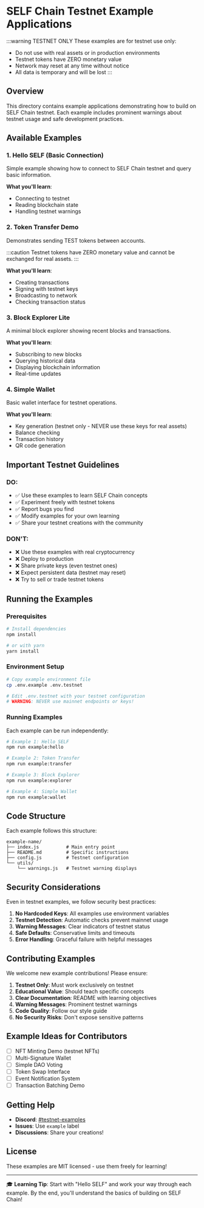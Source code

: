 # SELF Chain Testnet Example Applications

:::warning TESTNET ONLY
These examples are for testnet use only:
- Do not use with real assets or in production environments
- Testnet tokens have ZERO monetary value
- Network may reset at any time without notice
- All data is temporary and will be lost
:::

## Overview

This directory contains example applications demonstrating how to build on SELF Chain testnet. Each example includes prominent warnings about testnet usage and safe development practices.

## Available Examples

### 1. Hello SELF (Basic Connection)
Simple example showing how to connect to SELF Chain testnet and query basic information.

**What you'll learn**:
- Connecting to testnet
- Reading blockchain state
- Handling testnet warnings

### 2. Token Transfer Demo
Demonstrates sending TEST tokens between accounts.

:::caution
Testnet tokens have ZERO monetary value and cannot be exchanged for real assets.
:::

**What you'll learn**:
- Creating transactions
- Signing with testnet keys
- Broadcasting to network
- Checking transaction status

### 3. Block Explorer Lite
A minimal block explorer showing recent blocks and transactions.

**What you'll learn**:
- Subscribing to new blocks
- Querying historical data
- Displaying blockchain information
- Real-time updates

### 4. Simple Wallet
Basic wallet interface for testnet operations.

**What you'll learn**:
- Key generation (testnet only - NEVER use these keys for real assets)
- Balance checking
- Transaction history
- QR code generation

## Important Testnet Guidelines

### DO:
- ✅ Use these examples to learn SELF Chain concepts
- ✅ Experiment freely with testnet tokens
- ✅ Report bugs you find
- ✅ Modify examples for your own learning
- ✅ Share your testnet creations with the community

### DON'T:
- ❌ Use these examples with real cryptocurrency
- ❌ Deploy to production
- ❌ Share private keys (even testnet ones)
- ❌ Expect persistent data (testnet may reset)
- ❌ Try to sell or trade testnet tokens

## Running the Examples

### Prerequisites
```bash
# Install dependencies
npm install

# or with yarn
yarn install
```

### Environment Setup
```bash
# Copy example environment file
cp .env.example .env.testnet

# Edit .env.testnet with your testnet configuration
# WARNING: NEVER use mainnet endpoints or keys!
```

### Running Examples

Each example can be run independently:

```bash
# Example 1: Hello SELF
npm run example:hello

# Example 2: Token Transfer
npm run example:transfer

# Example 3: Block Explorer
npm run example:explorer

# Example 4: Simple Wallet
npm run example:wallet
```

## Code Structure

Each example follows this structure:
```
example-name/
├── index.js          # Main entry point
├── README.md         # Specific instructions
├── config.js         # Testnet configuration
└── utils/
    └── warnings.js   # Testnet warning displays
```

## Security Considerations

Even in testnet examples, we follow security best practices:

1. **No Hardcoded Keys**: All examples use environment variables
2. **Testnet Detection**: Automatic checks prevent mainnet usage
3. **Warning Messages**: Clear indicators of testnet status
4. **Safe Defaults**: Conservative limits and timeouts
5. **Error Handling**: Graceful failure with helpful messages

## Contributing Examples

We welcome new example contributions! Please ensure:

1. **Testnet Only**: Must work exclusively on testnet
2. **Educational Value**: Should teach specific concepts
3. **Clear Documentation**: README with learning objectives
4. **Warning Messages**: Prominent testnet warnings
5. **Code Quality**: Follow our style guide
6. **No Security Risks**: Don't expose sensitive patterns

## Example Ideas for Contributors

- [ ] NFT Minting Demo (testnet NFTs)
- [ ] Multi-Signature Wallet
- [ ] Simple DAO Voting
- [ ] Token Swap Interface
- [ ] Event Notification System
- [ ] Transaction Batching Demo

## Getting Help

- **Discord**: [#testnet-examples](https://discord.gg/WdMdVpA4C8)
- **Issues**: Use `example` label
- **Discussions**: Share your creations!

## License

These examples are MIT licensed - use them freely for learning!

---

🎓 **Learning Tip**: Start with "Hello SELF" and work your way through each example. By the end, you'll understand the basics of building on SELF Chain!